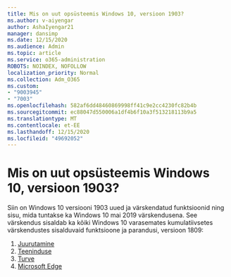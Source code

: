 ```yaml
---
title: Mis on uut opsüsteemis Windows 10, versioon 1903?
ms.author: v-aiyengar
author: AshaIyengar21
manager: dansimp
ms.date: 12/15/2020
ms.audience: Admin
ms.topic: article
ms.service: o365-administration
ROBOTS: NOINDEX, NOFOLLOW
localization_priority: Normal
ms.collection: Adm_O365
ms.custom:
- "9003945"
- "7003"
ms.openlocfilehash: 582af6dd48460869998ff41c9e2cc4230fc82b4b
ms.sourcegitcommit: ec88047d550006a1df4b6f10a3f513218113b9a5
ms.translationtype: MT
ms.contentlocale: et-EE
ms.lasthandoff: 12/15/2020
ms.locfileid: "49692052"
---
```

# <a name="whats-new-in-windows-10-version-1903"></a>Mis on uut opsüsteemis Windows 10, versioon 1903?

Siin on Windows 10 versiooni 1903 uued ja värskendatud funktsioonid ning sisu, mida tuntakse ka Windows 10 mai 2019 värskendusena. See värskendus sisaldab ka kõiki Windows 10 varasemates kumulatiivsetes värskendustes sisalduvaid funktsioone ja parandusi, versioon 1809:

1. [Juurutamine](https://go.microsoft.com/fwlink/?linkid=2114296)
1. [Teeninduse](https://go.microsoft.com/fwlink/?linkid=2114493)
1. [Turve](https://go.microsoft.com/fwlink/?linkid=2114297)
1. [Microsoft Edge](https://go.microsoft.com/fwlink/?linkid=2114298)
